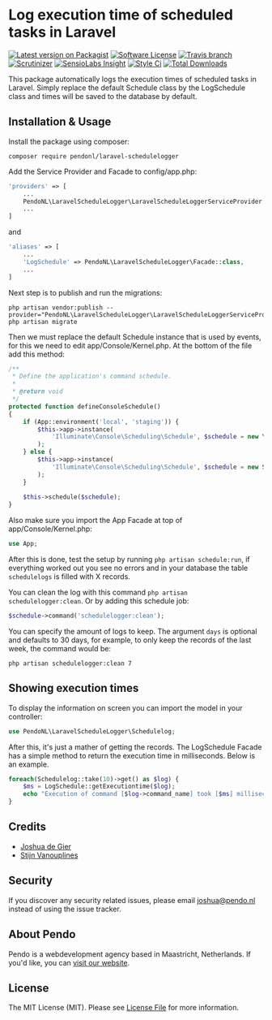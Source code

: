 # Log execution time of scheduled tasks in Laravel

[![Latest version on Packagist](https://img.shields.io/packagist/v/pendonl/laravel-schedulelogger.svg?style=flat-square)](https://packagist.org/packages/pendonl/laravel-schedulelogger)
[![Software License](https://img.shields.io/badge/license-MIT-brightgreen.svg?style=flat-square)](LICENSE)
[![Travis branch](https://img.shields.io/travis/PendoNL/laravel-schedulelogger/master.svg)](https://travis-ci.org/PendoNL/laravel-schedulelogger)
[![Scrutinizer](https://img.shields.io/scrutinizer/g/PendoNL/laravel-schedulelogger.svg)](https://scrutinizer-ci.com/g/PendoNL/laravel-schedulelogger/)
[![SensioLabs Insight](https://img.shields.io/sensiolabs/i/9651207b-70ba-4b0d-a1ce-dd3329b66649.svg)](https://insight.sensiolabs.com/projects/9651207b-70ba-4b0d-a1ce-dd3329b66649)
[![Style Ci](https://styleci.io/repos/74034902/shield)](https://styleci.io/repos/74034902/)
[![Total Downloads](https://img.shields.io/packagist/dt/pendonl/laravel-schedulelogger.svg?style=flat-square)](https://packagist.org/packages/pendonl/laravel-schedulelogger)

This package automatically logs the execution times of scheduled tasks in Laravel. Simply replace the default Schedule class by the LogSchedule class and times will be saved to the database by default.

## Installation & Usage

Install the package using composer:

`composer require pendonl/laravel-schedulelogger`

Add the Service Provider and Facade to config/app.php:

```php
'providers' => [
    ...
    PendoNL\LaravelScheduleLogger\LaravelScheduleLoggerServiceProvider::class,
    ...
]
```

and

```php
'aliases' => [
    ...
    'LogSchedule' => PendoNL\LaravelScheduleLogger\Facade::class,
    ...
]
```

Next step is to publish and run the migrations:

```console
php artisan vendor:publish --provider="PendoNL\LaravelScheduleLogger\LaravelScheduleLoggerServiceProvider"
php artisan migrate
```

Then we must replace the default Schedule instance that is used by events, for this we need to edit app/Console/Kernel.php. At the bottom of the file add this method:

```php
/**
 * Define the application's command schedule.
 *
 * @return void
 */
protected function defineConsoleSchedule()
{
    if (App::environment('local', 'staging')) {
        $this->app->instance(
            'Illuminate\Console\Scheduling\Schedule', $schedule = new \PendoNL\LaravelScheduleLogger\Console\Scheduling\LogSchedule
        );
    } else {
        $this->app->instance(
            'Illuminate\Console\Scheduling\Schedule', $schedule = new Schedule
        );
    }
    
    $this->schedule($schedule);
}
```

Also make sure you import the App Facade at top of app/Console/Kernel.php:

```php
use App;
```

After this is done, test the setup by running `php artisan schedule:run`, if everything worked out you see no errors and in your database the table `schedulelogs` is filled with X records.

You can clean the log with this command `php artisan schedulelogger:clean`. Or by adding this schedule job:
```php
$schedule->command('schedulelogger:clean');
```
You can specify the amount of logs to keep. The argument `days` is optional and defaults to 30 days, for example, to only keep the records of the last week, the command would be:

`php artisan schedulelogger:clean 7`

## Showing execution times

To display the information on screen you can import the model in your controller:

```php
use PendoNL\LaravelScheduleLogger\Schedulelog;
```

After this, it's just a mather of getting the records. The LogSchedule Facade has a simple method to return the execution time in milliseconds. Below is an example.

```php
foreach(Schedulelog::take(10)->get() as $log) {
    $ms = LogSchedule::getExecutiontime($log);
    echo "Execution of command [$log->command_name] took [$ms] milliseconds";
}
```

## Credits
- [Joshua de Gier](mailto:joshua@pendo.nl)
- [Stijn Vanouplines](mailto:stijn@solitweb.be)

## Security

If you discover any security related issues, please email joshua@pendo.nl instead of using the issue tracker.

## About Pendo
Pendo is a webdevelopment agency based in Maastricht, Netherlands. If you'd like, you can [visit our website](https://pendo.nl).

## License

The MIT License (MIT). Please see [License File](LICENSE) for more information.
